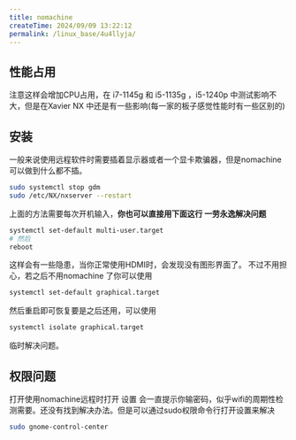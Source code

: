 ```yaml
---
title: nomachine
createTime: 2024/09/09 13:22:12
permalink: /linux_base/4u4llyja/
---
```


## 性能占用

注意这样会增加CPU占用，在 i7-1145g 和 i5-1135g ，i5-1240p 中测试影响不大，但是在Xavier NX 中还是有一些影响(每一家的板子感觉性能时有一些区别的)

## 安装

一般来说使用远程软件时需要插着显示器或者一个显卡欺骗器，但是nomachine可以做到什么都不插。
```bash
sudo systemctl stop gdm
sudo /etc/NX/nxserver --restart
```
上面的方法需要每次开机输入，**你也可以直接用下面这行 一劳永逸解决问题**
```bash
systemctl set-default multi-user.target
# 然后
reboot
```
这样会有一些隐患，当你正常使用HDMI时，会发现没有图形界面了。
不过不用担心，若之后不用nomachine 了你可以使用
```bash
systemctl set-default graphical.target  
```
然后重启即可恢复要是之后还用，可以使用
```bash
systemctl isolate graphical.target
```
临时解决问题。




## 权限问题
打开使用nomachine远程时打开 设置 会一直提示你输密码，似乎wifi的周期性检测需要。还没有找到解决办法。但是可以通过sudo权限命令行打开设置来解决
```bash
sudo gnome-control-center
```